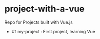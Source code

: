 # project-with-a-vue

Repo for Projects built with Vue.js

 - #1 my-project : First project, learning Vue
